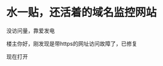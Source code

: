 # 水一贴，还活着的域名监控网站


没访问量，靠爱发电

楼主你好，刚发现是带https的网址访问故障了，已修复

现在打开<img id="aimg_Tm7dU" onclick="zoom(this, this.src, 0, 0, 0)" class="zoom" src="https://cdn.jsdelivr.net/gh/hishis/forum-master/public/images/patch.gif" onmouseover="img_onmouseoverfunc(this)" onload="thumbImg(this)" border="0" alt="" />
